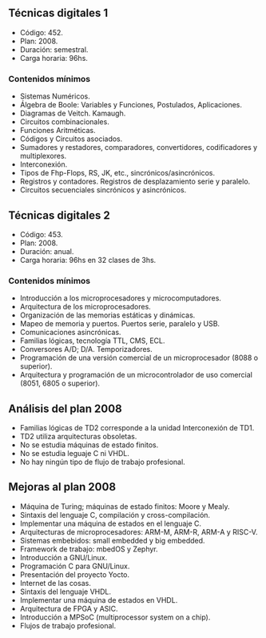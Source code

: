 ## Técnicas digitales 1

* Código: 452.
* Plan: 2008.
* Duración: semestral.
* Carga horaria: 96hs.

### Contenidos mínimos

* Sistemas Numéricos. 
* Álgebra de Boole: Variables y Funciones, Postulados, Aplicaciones.
* Diagramas de Veitch. Kamaugh. 
* Circuitos combinacionales.
* Funciones Aritméticas.
* Códigos y Circuitos asociados.
* Sumadores y restadores, comparadores, convertidores, codificadores y multiplexores.
* Interconexión.
* Tipos de Fhp-Flops, RS, JK, etc., sincrónicos/asincrónicos.
* Registros y contadores. Registros de desplazamiento serie y paralelo.
* Circuitos secuenciales sincrónicos y asincrónicos.

## Técnicas digitales 2

* Código: 453.
* Plan: 2008.
* Duración: anual.
* Carga horaria: 96hs en 32 clases de 3hs.

### Contenidos mínimos

* Introducción a los microprocesadores y microcomputadores.
* Arquitectura de los microprocesadores.
* Organización de las memorias estáticas y dinámicas.
* Mapeo de memoria y puertos. Puertos serie, paralelo y USB.
* Comunicaciones asincrónicas.
* Familias lógicas, tecnología TTL, CMS, ECL.
* Conversores A/D; D/A. Temporizadores.
* Programación de una versión comercial de un microprocesador (8088 o superior).
* Arquitectura y programación de un microcontrolador de uso comercial (8051, 6805 o superior).

## Análisis del plan 2008

* Familias lógicas de TD2 corresponde a la unidad Interconexión de TD1.
* TD2 utiliza arquitecturas obsoletas.
* No se estudia máquinas de estado finitos.
* No se estudia leguaje C ni VHDL.
* No hay ningún tipo de flujo de trabajo profesional.

## Mejoras al plan 2008

* Máquina de Turing; máquinas de estado finitos: Moore y Mealy.
* Sintaxis del lenguaje C, compilación y cross-compilación.
* Implementar una máquina de estados en el lenguaje C.
* Arquitecturas de microprocesadores: ARM-M, ARM-R, ARM-A y RISC-V.
* Sistemas embebidos: small embedded y big embedded.
* Framework de trabajo: mbedOS y Zephyr.
* Introducción a GNU/Linux.
* Programación C para GNU/Linux.
* Presentación del proyecto Yocto.
* Internet de las cosas.
* Sintaxis del lenguaje VHDL.
* Implementar una máquina de estados en VHDL.
* Arquitectura de FPGA y ASIC.
* Introducción a MPSoC (multiprocessor system on a chip).
* Flujos de trabajo profesional.
